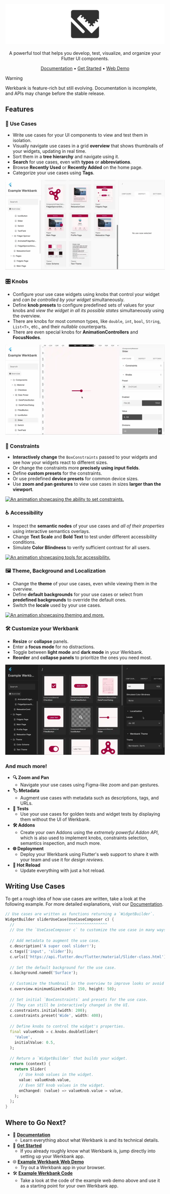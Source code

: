 <p align="center">
  <img src="https://raw.githubusercontent.com/neusta-mobile-solutions-gmbh/werkbank/bb74636725009157442cc92666858f5216ccef9c/assets/banner.png" alt="Werkbank"/><br/><br/>
  <span>A powerful tool that helps you develop, test, visualize, and organize your Flutter UI components.</span>
</p>

<p align="center">
  <a href="https://pub.dev/documentation/werkbank/latest/topics/Welcome-topic.html">Documentation</a> •
  <a href="https://pub.dev/documentation/werkbank/latest/topics/Getting%20Started-topic.html">Get Started</a> •
  <a href="https://neusta-mobile-solutions-gmbh.github.io/werkbank/">Web Demo</a>
</p>

> [!WARNING]
> Werkbank is feature-rich but still evolving. Documentation is incomplete, and APIs may change before the stable release.

## Features

### **🧩 Use Cases**

- Write use cases for your UI components to view and test them in isolation.
- Visually navigate use cases in a grid **overview** that shows thumbnails of your widgets, updating in real time.
- Sort them in a **tree hierarchy** and navigate using it.
- **Search** for use cases, even with **typos** or **abbreviations**.
- Browse **Recently Used** or **Recently Added** on the home page.
- Categorize your use cases using **Tags**.

[![An animation showcasing use cases.](https://raw.githubusercontent.com/neusta-mobile-solutions-gmbh/werkbank/a78751dcab9df74116fd589699a69fb3cbe97de9/packages/werkbank/pub_images/use_cases.webp)](https://github.com/user-attachments/assets/4b270492-2b54-4d6c-bbf6-ce755372ff3f)

### **🎛️ Knobs**

- Configure your use case widgets using knobs that control your widget and *can be controlled by your widget* simultaneously.
- Define **knob presets** to configure predefined sets of values for your knobs and *view the widget in all its possible states* simultaneously using the overview.
- There are knobs for most common types, like `double`, `int`, `bool`, `String`, `List<T>`, etc., and their *nullable* counterparts.
- There are even special knobs for **AnimationControllers** and **FocusNodes**.

[![An animation showcasing knobs.](https://raw.githubusercontent.com/neusta-mobile-solutions-gmbh/werkbank/a78751dcab9df74116fd589699a69fb3cbe97de9/packages/werkbank/pub_images/knobs.webp)](https://github.com/user-attachments/assets/4510ff50-54f6-4322-85da-d4aa424da681)

### **📏 Constraints**

- **Interactively change** the `BoxConstraints` passed to your widgets and see how your widgets react to different sizes.
- Or change the constraints more **precisely using input fields**.
- Define **custom presets** for the constraints.
- Or use predefined **device presets** for common device sizes.
- Use **zoom and pan gestures** to view use cases in sizes **larger than the viewport**.

[![An animation showcasing the ability to set constraints.](https://raw.githubusercontent.com/neusta-mobile-solutions-gmbh/werkbank/a78751dcab9df74116fd589699a69fb3cbe97de9/packages/werkbank/pub_images/constraints.webp)](https://github.com/user-attachments/assets/6a6d95b4-e0d4-4e24-9c28-d4dc4d169be0)

### **♿ Accessibility**

- Inspect the **semantic nodes** of your use cases and *all of their properties* using interactive semantics overlays.
- Change **Text Scale** and **Bold Text** to test under different accessibility conditions.
- Simulate **Color Blindness** to verify sufficient contrast for all users.

[![An animation showcasing tools for accessibility.](https://raw.githubusercontent.com/neusta-mobile-solutions-gmbh/werkbank/a78751dcab9df74116fd589699a69fb3cbe97de9/packages/werkbank/pub_images/accessibility.webp)](https://github.com/user-attachments/assets/5f1495c5-8685-4549-a00e-04e9adc00064)

### **🖼️ Theme, Background and Localization**

- Change the **theme** of your use cases, even while viewing them in the overview.
- Define **default backgrounds** for your use cases or select from **predefined backgrounds** to override the default ones.
- Switch the **locale** used by your use cases.

[![An animation showcasing theming and more.](https://raw.githubusercontent.com/neusta-mobile-solutions-gmbh/werkbank/a78751dcab9df74116fd589699a69fb3cbe97de9/packages/werkbank/pub_images/theme_and_more.webp)](https://github.com/user-attachments/assets/9481f912-3dd8-4b72-ba3f-5955495ea979)

### **🛠️ Customize your Werkbank**

- **Resize** or **collapse** panels.
- Enter a **focus mode** for no distractions.
- Toggle between **light mode** and **dark mode** in your Werkbank.
- **Reorder** and **collapse panels** to prioritize the ones you need most.

[![An animation showcasing the customizability of Werkbank.](https://raw.githubusercontent.com/neusta-mobile-solutions-gmbh/werkbank/a78751dcab9df74116fd589699a69fb3cbe97de9/packages/werkbank/pub_images/customization.webp)](https://github.com/user-attachments/assets/379b3d2d-f75e-4f4e-b70b-7f31d1fa4fab)

### **And much more!**

- **🔍 Zoom and Pan**
  - Navigate your use cases using Figma-like zoom and pan gestures.
- **🏷️ Metadata**
  - Augment use cases with metadata such as descriptions, tags, and URLs.
- **🧪 Tests**
  - Use your use cases for golden tests and widget tests by displaying them without the UI of Werkbank.
- **🛠️ Addons**
  - Create your own Addons using the *extremely powerful Addon API*, which is also used to implement knobs, constraints selection, semantics inspection, and much more.
- **🌐 Deployment**
  - Deploy your Werkbank using Flutter's web support to share it with your team and use it for *design reviews*.
- **🔄 Hot Reload**
  - Update everything with just a hot reload.

## Writing Use Cases

To get a rough idea of how use cases are written, take a look at the following example.
For more detailed explanations, visit our [Documentation](https://pub.dev/documentation/werkbank/latest/topics/Welcome-topic.html).

```dart
// Use cases are written as functions returning a `WidgetBuilder`.
WidgetBuilder sliderUseCase(UseCaseComposer c) {
  //                        ^^^^^^^^^^^^^^^^^
  // Use the `UseCaseComposer c` to customize the use case in many ways.

  // Add metadata to augment the use case.
  c.description('A super cool slider!');
  c.tags(['input', 'slider']);
  c.urls(['https://api.flutter.dev/flutter/material/Slider-class.html']);

  // Set the default background for the use case.
  c.background.named('Surface');

  // Customize the thumbnail in the overview to improve looks or avoid overflows.
  c.overview.minimumSize(width: 150, height: 50);

  // Set initial `BoxConstraints` and presets for the use case.
  // They can still be interactively changed in the UI.
  c.constraints.initial(width: 200);
  c.constraints.preset('Wide', width: 400);

  // Define knobs to control the widget's properties.
  final valueKnob = c.knobs.doubleSlider(
    'Value',
    initialValue: 0.5,
  );

  // Return a `WidgetBuilder` that builds your widget.
  return (context) {
    return Slider(
      // Use knob values in the widget.
      value: valueKnob.value,
      // Even SET knob values in the widget.
      onChanged: (value) => valueKnob.value = value,
    );
  };
}
```

## Where to Go Next?

- 📖 [**Documentation**](https://pub.dev/documentation/werkbank/latest/topics/Welcome-topic.html)
  - Learn everything about what Werkbank is and its technical details.
- 🚀 [**Get Started**](https://pub.dev/documentation/werkbank/latest/topics/Getting%20Started-topic.html)
  - If you already roughly know what Werkbank is, jump directly into setting up your Werkbank app.
- 🌐 [**Example Werkbank Web Demo**](https://neusta-mobile-solutions-gmbh.github.io/werkbank/)
  - Try out a Werkbank app in your browser.
- 🛠️ [**Example Werkbank Code**](https://github.com/neusta-mobile-solutions-gmbh/werkbank/tree/main/example/example_werkbank)
  - Take a look at the code of the example web demo above and use it as a starting point for your own Werkbank app.
